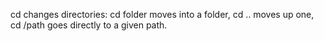 cd changes directories: cd folder moves into a folder, cd .. moves up one, cd /path goes directly to a given path.
